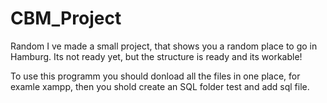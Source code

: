 # CBM_Project
Random
I ve made a small project, that shows you a random place to go in Hamburg.
Its not ready yet, but the structure is ready and its workable!

To use this programm you should donload all the files in one place, for examle xampp,
then you shold create an SQL folder test and add sql file.

